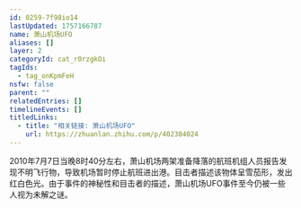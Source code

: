 ```yaml
---
id: 0259-7f98io14
lastUpdated: 1757166787
name: 萧山机场UFO
aliases: []
layer: 2
categoryId: cat_r0rzgkOi
tagIds:
  - tag_onKpmFeH
nsfw: false
parent: ""
relatedEntries: []
timelineEvents: []
titledLinks:
  - title: "相关链接: 萧山机场UFO"
    url: https://zhuanlan.zhihu.com/p/402384024
---
```


2010年7月7日当晚8时40分左右，萧山机场两架准备降落的航班机组人员报告发现不明飞行物，导致机场暂时停止航班进出港。目击者描述该物体呈雪茄形，发出红白色光。由于事件的神秘性和目击者的描述，萧山机场UFO事件至今仍被一些人视为未解之谜。